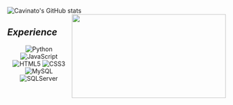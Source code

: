 ![Cavinato's GitHub stats](https://github-readme-stats.vercel.app/api?username=cavinatto&show_icons=true&theme=dark&icon_color=9c9c9c&text_color=FFFFFF&title_color=9c9c9c&bg_color=000000&border_color=9c9c9c)
<img align="right" width="355" height="194" src="https://i.pinimg.com/originals/41/c2/fd/41c2fd79179ae20a9b5aa76a91fa4291.jpg"  />

## <i> Experience </i>

<div align="center">
    <img alt="Python" src="https://img.shields.io/badge/Python-000000?style=for-the-badge&logo=python&logoColor=white"/>
    <img alt="JavaScript" src="https://img.shields.io/badge/JavaScript-000000?style=for-the-badge&logo=javascript&logoColor=white"/>
    <img alt="HTML5" src="https://img.shields.io/badge/HTML5-000000?style=for-the-badge&logo=html5&logoColor=white"/>
    <img alt="CSS3" src="https://img.shields.io/badge/CSS3-000000?style=for-the-badge&logo=css3&logoColor=white"/>
    <img alt="MySQL" src="https://img.shields.io/badge/MySQL-000000?style=for-the-badge&logo=mysql&logoColor=white"/>
    <img alt="SQLServer" src="https://img.shields.io/badge/Microsoft_SQL_Server-000000?style=for-the-badge&logo=microsoft-sql-server&logoColor=white"/>
</div>
